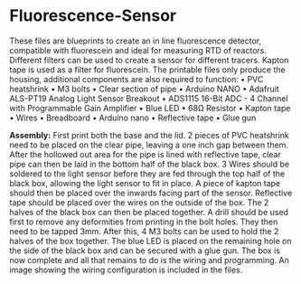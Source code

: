 # Fluorescence-Sensor
These files are blueprints to create an in line fluorescence detector, compatible with fluorescein and ideal for measuring RTD of reactors. Different filters can be used to create a sensor for different tracers. 
Kapton tape is used as a filter for fluorescein. The printable files only produce the housing, additional components are also required to function:
•	PVC heatshrink
•	M3 bolts 
•	Clear section of pipe 
•	Arduino NANO
•	Adafruit ALS-PT19 Analog Light Sensor Breakout
•	ADS1115 16-Bit ADC - 4 Channel with Programmable Gain Amplifier
•	Blue LED
•	68Ω Resistor 
•	Kapton tape
•	Wires
•	Breadboard
•	Arduino nano
•	Reflective tape
•	Glue gun

**Assembly:**
First print both the base and the lid.
2 pieces of PVC heatshrink need to be placed on the clear pipe, leaving a one inch gap between them. After the hollowed out area for the pipe is lined with reflective tape, clear pipe can then be laid in the bottom half of the black box. 3 Wires should be soldered to the light sensor before they are fed through the top half of the black box, allowing the light sensor to fit in place. A piece of kapton tape should then be placed over the inwards facing part of the sensor. Reflective tape should be placed over the wires on the outside of the box. The 2 halves of the black box can then be placed together. A drill should be used first to remove any deformities from printing in the bolt holes. They then need to be tapped 3mm. After this, 4 M3 bolts can be used to hold the 2 halves of the box together. The blue LED is placed on the remaining hole on the side of the black box and can be secured with a glue gun. The box is now complete and all that remains to do is the wiring and programming.
An image showing the wiring configuration is included in the files.

